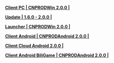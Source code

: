 **[Client PC | CNPRODWin 2.0.0 |  ](https://bhrpg-prod.oss-accelerate.aliyuncs.com/client/cn/20240126110214_QvLzGdvYfGBEq4M4/PC/StarRail_2.0.0.zip)** 
  
**[Update | 1.6.0 - 2.0.0 | ](https://bhrpg-prod.oss-accelerate.aliyuncs.com/client/hkrpg_cn/33/game_1.6.0_2.0.0_hdiff_mT4gkop1jCKyVuD0.zip)** 
  
**[Launcher | CNPRODWin 2.0.0 |  ](https://bhrpg-prod.oss-accelerate.aliyuncs.com/client/cn/20231213144542_k3N1ZYbN8FVVlnqQ/gw/StarRail_setup_20231225.exe)** 
  
**[Client Android | CNPRODAndroid 2.0.0 |  ](https://bhrpg-prod.oss-accelerate.aliyuncs.com/client/cn/20240126110214_QvLzGdvYfGBEq4M4/gw/StarRail_2.0.0.apk)** 
  
**[Client Cloud Android 2.0.0 |]()**

**[Client Android BiliGame | CNPRODAndroid 2.0.0 |]()**
